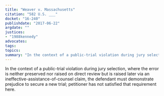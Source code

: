 ```yaml
---
title: "Weaver v. Massachusetts"
citation: "582 U.S. ___"
docket: "16-240"
publishdate: "2017-06-22"
argdate: ""
justices:
- "1988kennedy"
advocates:
tags:
topics:
summary: "In the context of a public-trial violation during jury selection, where the error is neither preserved nor raised on direct review but is raised later via an ineffective-assistance-of-counsel claim, the defendant must demonstrate prejudice to secure a new trial; petitioner has not satisfied that requirement here."
---
```

In the context of a public-trial violation during jury selection, where the error is neither preserved nor raised on direct review but is raised later via an ineffective-assistance-of-counsel claim, the defendant must demonstrate prejudice to secure a new trial; petitioner has not satisfied that requirement here.

